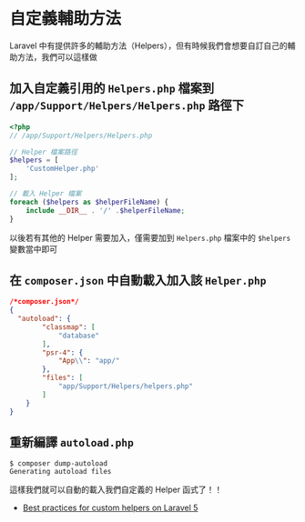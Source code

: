 # 自定義輔助方法

Laravel 中有提供許多的輔助方法（Helpers），但有時候我們會想要自訂自己的輔助方法，我們可以這樣做

## 加入自定義引用的 `Helpers.php` 檔案到 `/app/Support/Helpers/Helpers.php` 路徑下

```php
<?php
// /app/Support/Helpers/Helpers.php

// Helper 檔案路徑
$helpers = [
    'CustomHelper.php'
];

// 載入 Helper 檔案
foreach ($helpers as $helperFileName) {
    include __DIR__ . '/' .$helperFileName;
}
```

以後若有其他的 Helper 需要加入，僅需要加到 `Helpers.php` 檔案中的 `$helpers` 變數當中即可

## 在 `composer.json` 中自動載入加入該 `Helper.php`

```json
/*composer.json*/
{
  "autoload": {
		"classmap": [
			"database"
		],
		"psr-4": {
			"App\\": "app/"
		},
		"files": [
			"app/Support/Helpers/helpers.php"
		]
	}
}
```

## 重新編譯 `autoload.php`

```shell
$ composer dump-autoload
Generating autoload files
```

這樣我們就可以自動的載入我們自定義的 Helper 函式了！！

* [Best practices for custom helpers on Laravel 5](http://laravel.io/forum/02-03-2015-best-practices-for-custom-helpers-on-laravel-5)

